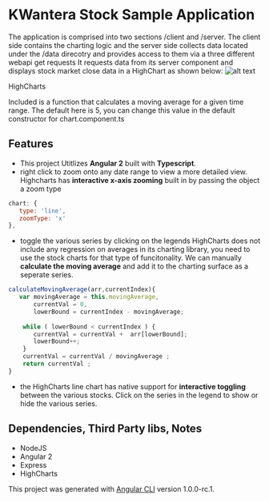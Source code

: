 # KWantera Stock Sample Application 
The application is comprised into two sections /client and /server.  The client side contains the charting logic and the server side collects data located under the /data direcotry and provides access to them via a three different webapi get requests
 It requests data from its server component and displays stock market close data in a HighChart as shown below: 
![alt text](http://i.imgur.com/4bzjKsU.png)

HighCharts 

Included is a function that calculates a moving average for a given time range.  The default here is 5, you can change this value in the default constructor for chart.component.ts

## Features
* This project Utitlizes <b>Angular 2</b> built with <b>Typescript</b>.  
* right click to zoom onto any date range to view a more detailed view. 
Highcharts has <b>interactive x-axis zooming</b> built in by passing the object a zoom type
```javascript
chart: { 
   type: 'line',
   zoomType: 'x' 
},
```
* toggle the various series by clicking on the legends 
HighCharts does not include any regression on averages in its charting library, you need to use the stock charts for that type of funcitonality.    We can manually <b>calculate the moving average</b> and add it to the charting surface as a seperate series. 
```javascript
calculateMovingAverage(arr,currentIndex){
   var movingAverage = this.movingAverage,
       currentVal = 0,
       lowerBound = currentIndex - movingAverage;
            
    while ( lowerBound < currentIndex ) {
       currentVal = currentVal +  arr[lowerBound];
       lowerBound++;
    }
    currentVal = currentVal / movingAverage ;       
    return currentVal ; 
}
```
* the HighCharts line chart has native support for <b>interactive toggling</b> between the various stocks.   Click on the series in the legend to show or hide the various series. 

## Dependencies, Third Party libs, Notes 
* NodeJS
* Angular 2 
* Express
* HighCharts 


This project was generated with [Angular CLI](https://github.com/angular/angular-cli) version 1.0.0-rc.1.
